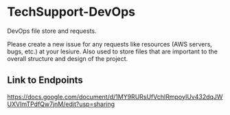 # TechSupport-DevOps
DevOps file store and requests.

Please create a new issue for any requests like resources (AWS servers, bugs, etc.) at your lesiure.
Also used to store files that are important to the overall structure and design of the project.

## Link to Endpoints
https://docs.google.com/document/d/1MY9RURsUfVchIRmpoyIUv432dqJWUXVImTPdfQw7jnM/edit?usp=sharing

